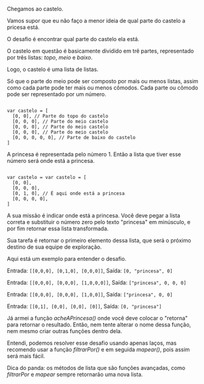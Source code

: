 <Image picture="castelo-alien.jpg">Chegamos ao castelo.</Image>

<Text picture="tubarao-malvado.jpg">Vamos supor que eu não faço a menor ideia de qual parte do castelo a pricesa está.</Text>

<Text picture="tubarao-malvado.jpg">O desafio é encontrar qual parte do castelo ela está.</Text>

<Text picture="tubarao-malvado.jpg">O castelo em questão é basicamente dividido em trê partes, representado por três listas: *topo*, *meio* e *baixo*.</Text>

<Text picture="tubarao-malvado.jpg">Logo, o castelo é uma lista de listas.</Text>

<Text picture="tubarao-malvado.jpg">Só que o parte do meio pode ser composto por mais ou menos listas, assim como cada parte pode ter mais ou menos cômodos. Cada parte ou cômodo pode ser representado por um número.</Text>

<Code>
var castelo = [
  [0, 0], // Parte do topo do castelo
  [0, 0, 0], // Parte do meio castelo
  [0, 0, 0], // Parte do meio castelo
  [0, 0, 0], // Parte do meio castelo
  [0, 0, 0, 0, 0], // Parte de baixo do castelo 
]
</Code>

<Text picture="tubarao-malvado.jpg">A princesa é representada pelo número 1. Então a lista que tiver esse número será onde está a princesa.</Text>

<Code>
var castelo = var castelo = [
  [0, 0], 
  [0, 0, 0],
  [0, 1, 0], // É aqui onde está a princesa
  [0, 0, 0, 0],  
]
</Code>

<Text title="O desafio" picture="tubarao-malvado.jpg">A sua missão é indicar onde está a princesa. Você deve pegar a lista correta e substituir o número zero pelo texto "princesa" em minúsculo, e por fim retornar essa lista transformada.</Text>

<Text picture="tubarao-malvado.jpg">Sua tarefa é retornar o primeiro elemento dessa lista, que será o próximo destino de sua equipe de exploração.</Text>

<Text picture="tubarao-malvado.jpg">Aqui está um exemplo para entender o desafio.</Text>

<Quote title="Exemplo 1">Entrada: `[[0,0,0], [0,1,0], [0,0,0]]`, Saída: `[0, "princesa", 0]`</Quote>

<Quote title="Exemplo 2">Entrada: `[[0,0,0], [0,0,0], [1,0,0,0]]`, Saída: `["princesa", 0, 0, 0]`</Quote>

<Quote title="Exemplo 3">Entrada: `[[0,0,0], [0,0,0], [1,0,0]]`, Saída: `["princesa", 0, 0]`</Quote>

<Quote title="Exemplo 3">Entrada: `[[0,1], [0,0], [0,0], [0]]`, Saída: `[0, "princesa"]`</Quote>

<Alert picture="tubarao-malvado.jpg">Já armei a função *acheAPrincesa()* onde você deve colocar o "retorna" para retornar o resultado. Então, nem tente alterar o nome dessa função, nem mesmo criar outras funções dentro dela.</Alert>

<Alert picture="panda.jpg">Entendi, podemos resolver esse desafio usando apenas laços, mas recomendo usar a função *filtrarPor()* e em seguida *mapear()*, pois assim será mais fácil.</Alert>

<Alert picture="panda-sorrindo.jpg">Dica do panda: os métodos de lista que são funções avançadas, como *filtrarPor* e *mapear* sempre retornarão uma nova lista.</Alert>
